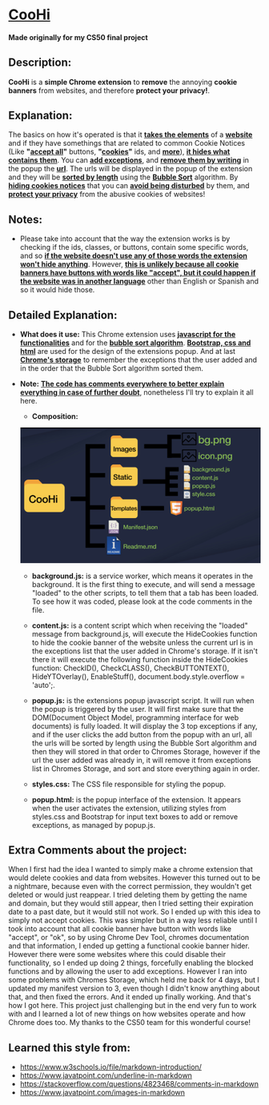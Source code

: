# <u>**CooHi**</u>

#### Made originally for my CS50 final project

## Description:

**CooHi** is a **simple Chrome extension** to **remove** the annoying **cookie banners** from websites, and therefore **protect your privacy!**. 

## Explanation:

The basics on how it's operated is that it <u>**takes the elements**</u>  of a <u>**website**</u> and if they have somethings that are related to common Cookie Notices (Like **"<u>accept all</u>"** buttons, **"<u>cookies</u>"** ids, and <u>**more**</u>), <u>**it hides what contains them**</u>. You can <u>**add exceptions**</u>, and <u>**remove them by writing**</u> in the popup the <u>**url**</u>. The urls will be displayed in the popup of the extension and they will be <u>**sorted by length**</u> using the <u>**Bubble Sort**</u> algorithm. By <u>**hiding cookies notices**</u> that you can <u>**avoid being disturbed**</u> by them, and <u>**protect your privacy**</u> from the abusive cookies of websites!

## Notes:

- Please take into account that the way the extension works is by checking if the ids, classes, or buttons, contain some specific words, and so <u>**if the website doesn't use any of those words the extension won't hide anything**</u>. However, <u>**this is unlikely because all cookie banners have buttons with words like "accept", but it could happen if the website was in another language**</u> other than English or Spanish and so it would hide those.

## Detailed Explanation:

- **What does it use:** This Chrome extension uses <u>**javascript for the functionalities**</u> and for the <u>**bubble sort algorithm**</u>. <u>**Bootstrap, css and html**</u> are used for the design of the extensions popup. And at last <u>**Chrome's storage**</u> to remember the exceptions that the user added and in the order that the Bubble Sort algorithm sorted them.

- **Note:** <u>**The code has comments everywhere to better explain everything in case of further doubt**</u>, nonetheless I'll try to explain it all here.

    - **Composition:**

    ![CompositionJPG](images/Composition.jpeg)

    - **background.js:** is a service worker, which means it operates in the background. It is the first thing to execute, and will send a message "loaded" to the other scripts, to tell them that a tab has been loaded. To see how it was coded, please look at the code comments in the file.

    - **content.js:** is a content script which when receiving the "loaded" message from background.js, will execute the HideCookies function to hide the cookie banner of the website unless the current url is in the exceptions list that the user added in Chrome's storage. If it isn't there it will execute the following function inside the HideCookies function: CheckID(), CheckCLASS(), CheckBUTTONTEXT(), HideYTOverlay(), EnableStuff(), document.body.style.overflow = 'auto';.

    - **popup.js:** is the extensions popup javascript script. It will run when the popup is triggered by the user. It will first make sure that the DOM(Document Object Model, programming interface for web documents) is fully loaded. It will display the 3 top exceptions if any, and if the user clicks the add button from the popup with an url, all the urls will be sorted by length using the Bubble Sort algorithm and then they will stored in that order to Chromes Storage, however if the url the user added was already in, it will remove it from exceptions list in Chromes Storage, and sort and store everything again in order.

    - **styles.css:** The CSS file responsible for styling the popup.

    - **popup.html:** is the popup interface of the extension. It appears when the user activates the extension, utilizing styles from styles.css and Bootstrap for input text boxes to add or remove exceptions, as managed by popup.js.

## Extra Comments about the project:

When I first had the idea I wanted to simply make a chrome extension that would delete cookies and data from websites. However this turned out to be a nightmare, because even with the correct permission, they wouldn't get deleted or would just reappear. I tried deleting them by getting the name and domain, but they would still appear, then I tried setting their expiration date to a past date, but it would still not work. So I ended up with this idea to simply not accept cookies. This was simpler but in a way less reliable until I took into account that all cookie banner have button with words like "accept", or "ok", so by using Chrome Dev Tool, chromes documentation and that information, I ended up getting a functional cookie banner hider. However there were some websites where this could disable their functionality, so I ended up doing 2 things, forcefully enabling the blocked functions and by allowing the user to add exceptions. However I ran into some problems with Chromes Storage, which held me back for 4 days, but I updated my manifest version to 3, even though I didn't know anything about that, and then fixed the errors. And it ended up finally working. And that's how I got here. This project just challenging but in the end very fun to work with and I learned a lot of new things on how websites operate and how Chrome does too. My thanks to the CS50 team for this wonderful course!

## Learned this style from: 
- https://www.w3schools.io/file/markdown-introduction/
- https://www.javatpoint.com/underline-in-markdown
- https://stackoverflow.com/questions/4823468/comments-in-markdown
- https://www.javatpoint.com/images-in-markdown
